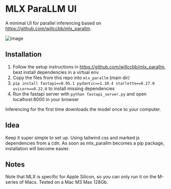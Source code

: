 # MLX ParaLLM UI
A minimal UI for parallel inferencing based on https://github.com/willccbb/mlx_parallm.

![image](https://github.com/do-me/mlx_parallm_ui/assets/47481567/6d43145c-5922-4332-944c-91de7cd684ff)

## Installation 

1. Follow the setup instructions in https://github.com/willccbb/mlx_parallm, best install dependencies in a virtual env
2. Copy the files from this repo into `mlx_parallm` (main dir) 
3. `pip install fastapi==0.95.1 pydantic==1.10.4 starlette==0.27.0 uvicorn==0.22.0` to install missing dependencies
4. Run the fastapi server with `python fastapi_server.py` and open localhost:8000 in your browser

Inferencing for the first time downloads the model once to your computer.

## Idea 
Keep it super simple to set up. Using tailwind css and marked js dependencies from a cdn. 
As soon as mlx_parallm becomes a pip package, installation will become easier.

## Notes 
Note that MLX is specific for Apple Silicon, so you can only run it on the M-series of Macs. Tested on a Mac M3 Max 128Gb.
